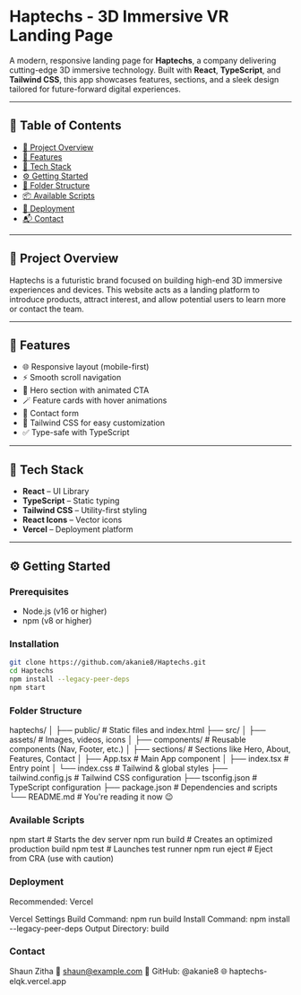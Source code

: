 # Haptechs - 3D Immersive VR Landing Page

A modern, responsive landing page for **Haptechs**, a company delivering cutting-edge 3D immersive technology. Built with **React**, **TypeScript**, and **Tailwind CSS**, this app showcases features, sections, and a sleek design tailored for future-forward digital experiences.

---

## 📌 Table of Contents

- [📌 Project Overview](#-project-overview)
- [🚀 Features](#-features)
- [🧰 Tech Stack](#-tech-stack)
- [⚙️ Getting Started](#️-getting-started)
- [📁 Folder Structure](#-folder-structure)
- [📦 Available Scripts](#-available-scripts)
- [🚢 Deployment](#-deployment)
- [📬 Contact](#-contact)

---

## 📌 Project Overview

Haptechs is a futuristic brand focused on building high-end 3D immersive experiences and devices. This website acts as a landing platform to introduce products, attract interest, and allow potential users to learn more or contact the team.

---

## 🚀 Features

- 🌐 Responsive layout (mobile-first)
- ⚡ Smooth scroll navigation
- 🧊 Hero section with animated CTA
- 🪄 Feature cards with hover animations
- 💬 Contact form
- 🎨 Tailwind CSS for easy customization
- ✅ Type-safe with TypeScript

---

## 🧰 Tech Stack

- **React** – UI Library
- **TypeScript** – Static typing
- **Tailwind CSS** – Utility-first styling
- **React Icons** – Vector icons
- **Vercel** – Deployment platform

---

## ⚙️ Getting Started

### Prerequisites

- Node.js (v16 or higher)
- npm (v8 or higher)

### Installation

```bash
git clone https://github.com/akanie8/Haptechs.git
cd Haptechs
npm install --legacy-peer-deps
npm start
```

### Folder Structure

haptechs/
│
├── public/ # Static files and index.html
├── src/
│ ├── assets/ # Images, videos, icons
│ ├── components/ # Reusable components (Nav, Footer, etc.)
│ ├── sections/ # Sections like Hero, About, Features, Contact
│ ├── App.tsx # Main App component
│ ├── index.tsx # Entry point
│ └── index.css # Tailwind & global styles
├── tailwind.config.js # Tailwind CSS configuration
├── tsconfig.json # TypeScript configuration
├── package.json # Dependencies and scripts
└── README.md # You're reading it now 😉

### Available Scripts

npm start # Starts the dev server
npm run build # Creates an optimized production build
npm test # Launches test runner
npm run eject # Eject from CRA (use with caution)

### Deployment

Recommended: Vercel

Vercel Settings
Build Command: npm run build
Install Command: npm install --legacy-peer-deps
Output Directory: build

### Contact

Shaun Zitha
📧 shaun@example.com
🔗 GitHub: @akanie8
🌐 haptechs-elqk.vercel.app

